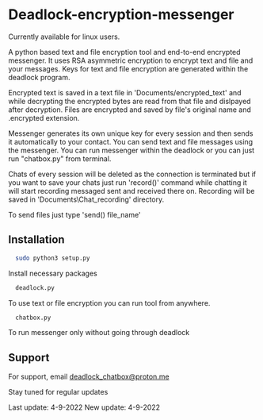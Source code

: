 # Deadlock-encryption-messenger



Currently available for linux users.

A python based text and file encryption tool and end-to-end encrypted messenger. It uses RSA asymmetric encryption to encrypt text and file and your messages. 
Keys for text and file encryption are generated within the deadlock program.

Encrypted text is saved in a text file in 'Documents/encrypted_text' and while decrypting the encrypted bytes are read from that file and dislpayed after decryption.
Files are encrypted and saved by file's original name and .encrypted extension.

Messenger generates its own unique key for every session and then sends it automatically to your contact. You can send text and file messages using the messenger. You can run messenger within the deadlock or you can just run "chatbox.py" from terminal. 

Chats of every session will be deleted as the connection is terminated but if you want to save your chats just run 'record()' command while chatting it will start recording messaged sent and received there on. Recording will be saved in 'Documents\Chat_recording' directory.

To send files just type 'send() file_name'

## Installation

```bash
  sudo python3 setup.py
```
Install necessary packages
```bash
  deadlock.py
```
To use text or file encryption you can run tool from anywhere.
```bash
  chatbox.py
```
To run messenger only without going through deadlock

## Support

For support, email deadlock_chatbox@proton.me

Stay tuned for regular updates

Last update: 4-9-2022
New update: 4-9-2022
